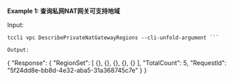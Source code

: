 **Example 1: 查询私网NAT网关可支持地域**



Input: 

```
tccli vpc DescribePrivateNatGatewayRegions --cli-unfold-argument ```

Output: 
```
{
    "Response": {
        "RegionSet": [
            {},
            {},
            {},
            {},
            {}
        ],
        "TotalCount": 5,
        "RequestId": "5f24dd8e-bb8d-4e32-aba5-31a368745c7e"
    }
}
```

